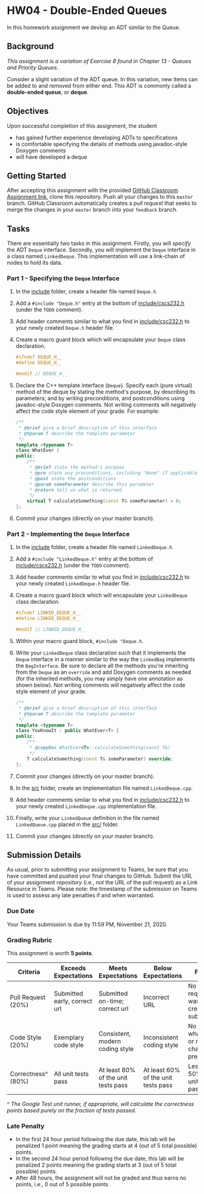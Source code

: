 # HW04 - Double-Ended Queues

In this homework assignment we devlop an ADT similar to the Queue.

## Background

_This assignment is a variation of Exercise 8 found in Chapter 13 - Queues and Priority Queues_.

Consider a slight variation of the ADT queue. In this variation, new items can be added to and removed from either end. This ADT is commonly called a **double-ended queue**, or **deque**.

## Objectives

Upon successful completion of this assignment, the student 

* has gained further experience developing ADTs to specifications
* is comfortable specifying the details of methods using javadoc-style Doxygen comments
* will have developed a deque

## Getting Started

After accepting this assignment with the provided [GitHub Classroom Assignment link](https://classroom.github.com/a/DrQ2o0Aa), clone this repository. Push all your changes to this `master` branch. GitHub Classroom automatically creates a _pull request_ that seeks to merge the changes in your `master` branch into your `feedback` branch.

## Tasks

There are essentially two tasks in this assignment. Firstly, you will _specify_ the ADT `Deque` interface. Secondly, you will implement the `Deque` interface in a class named `LinkedDeque`. This implementation will use a link-chain of nodes to hold its data.

### Part 1 - Specifying the `Deque` Interface

1. In the [include](include) folder, create a header file named `Deque.h`.
1. Add a `#include "Deque.h"` entry at the bottom of [include/cscs232.h](include/csc232.h) (under the `TODO` comment).
1. Add header comments similar to what you find in [include/csc232.h](include/csc232.h) to your newly created `Deque.h` header file.
1. Create a macro guard block which will encapsulate your `Deque` class declaration.
   ```c++
   #ifndef DEQUE_H__
   #define DEQUE_H__

   #endif // DEQUE_H__
   ```
1. Declare the C++ template interface (`Deque`). Specify each (pure virtual) method of the deque by stating the method's purpose, by describing its parameters; and by writing preconditions, and postconditions using javadoc-style Doxygen comments. Not writing comments will negatively affect the code style element of your grade. For example:
   ```c++
   /**
    * @brief give a brief description of this interface
    * @tparam T describe the template parameter
    */
   template <typename T>
   class WhatEver {
   public:
       /**
        * @brief state the method's purpose
        * @pre state any preconditions, including "None" if applicable
        * @post state the postconditions
        * @param someParameter describe this parameter
        * @return tell us what is returned
        */
       virtual T calculateSomething(const T& someParameter) = 0;
   };
   ```
    
1. Commit your changes (directly on your master branch).

### Part  2 - Implementing the `Deque` Interface

1. In the [include](include) folder, create a header file named `LinkedDeque.h`.
1. Add a `#include "LinkedDeque.h"` entry at the bottom of [include/cscs232.h](include/csc232.h) (under the `TODO` comment).
1. Add header comments similar to what you find in [include/csc232.h](include/csc232.h) to your newly created `LinkedDeque.h` header file.
1. Create a macro guard block which will encapsulate your `LinkedDeque` class declaration.
   ```c++
   #ifndef LINKED_DEQUE_H__
   #define LINKED_DEQUE_H__

   #endif // LINKED_DEQUE_H__
   ```
1. Within your macro guard block, `#include "Deque.h`.
1. Write your `LinkedDeque` class declaration such that it implements the `Deque` interface in a manner similar to the way the `LinkedBag` implements the `BagInterface`. Be sure to declare all the methods you're inheriting from the `Deque` as an `override` and add Doxygen comments as needed (for the inherited methods, you may simply have one annotation as shown below). Not writing comments will negatively affect the code style element of your grade.
   ```c++
   /**
    * @brief give a brief description of this interface
    * @tparam T describe the template parameter
    */
   template <typename T>
   class YouKnowIt : public WhatEver<T> {
   public:
       /**
        * @copyDoc WhatEver<T>::calculateSomething(const T&)
        */
       T calculateSomething(const T& someParameter) override;
   };
   ```
    
1. Commit your changes (directly on your master branch).
1. In the [src](src) folder, create an implementation file named `LinkedDeque.cpp`.
1. Add header comments similar to what you find in [include/csc232.h](include/csc232.h) to your newly created `LinkedDeque.cpp` implementation file.
1. Finally, write your `LinkedQueue` definition in the file named `LinkedQueue.cpp` placed in the [src/](src) folder.
1. Commit your changes (directly on your master branch).

## Submission Details

As usual, prior to submitting your assignment to Teams, be sure that you have committed and pushed your final changes to GitHub. Submit the URL of your assignment _repository_ (i.e., _not_ the URL of the pull request) as a Link Resource in Teams. Please note: the timestamp of the submission on Teams is used to assess any late penalties if and when warranted.

### Due Date

Your Teams submission is due by 11:59 PM, November 21, 2020.

### Grading Rubric

This assignment is worth **5 points**.

Criteria          | Exceeds Expectations        | Meets Expectations             | Below Expectations | Failure                                                 |
------------------|-----------------------------|--------------------------------|--------------------|---------------------------------------------------------|
Pull Request (20%)| Submitted early, correct url| Submitted on-time; correct url | Incorrect URL            | No pull request was created or submitted          |
Code Style (20%)  | Exemplary code style        | Consistent, modern coding style    | Inconsistent coding style| No style whatsoever or no code changes present|
Correctness^ (80%)| All unit tests pass         | At least 80% of the unit tests pass| At least 60% of the unit tests pass| Less than 50% of the unit tests pass|

^ _The Google Test unit runner, if appropriate, will calculate the correctness points based purely on the fraction of tests passed_.

### Late Penalty

* In the first 24 hour period following the due date, this lab will be penalized 1 point meaning the grading starts at 4 (out of 5 total possible) points.
* In the second 24 hour period following the due date, this lab will be penalized 2 points meaning the grading starts at 3 (out of 5 total possible) points.
* After 48 hours, the assignment will not be graded and thus earns no points, i.e., 0 out of 5 possible points.
